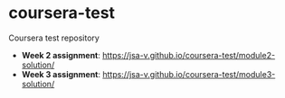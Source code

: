 # coursera-test
Coursera test repository

- **Week 2 assignment**: https://jsa-v.github.io/coursera-test/module2-solution/
- **Week 3 assignment**: https://jsa-v.github.io/coursera-test/module3-solution/
